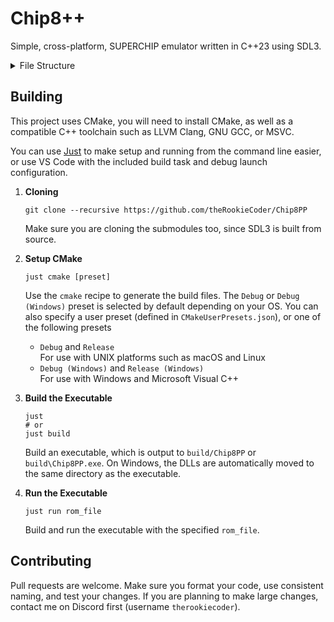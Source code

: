 # Chip8++

Simple, cross-platform, SUPERCHIP emulator written in C++23 using SDL3.

<details>
    <summary>
        File Structure
    </summary>

```text
.
├── CMakeLists.txt
│   CMake project and build configuration
│
├── CMakePresets.json
│   Presets for setting up CMake
│
├── justfile
│   Common commands for setup, building, and running the project
│
├── .clang-format
│   Specifications for how to format the code
│
├── src
│   ├── main.cpp
│   │   Initialisation, ROM loading, and the main run loop
│   │
│   ├── core.hpp
│   ├── core.cpp
│   │   Emulator core with the machine state class and ticking methods
│   │
│   └── default_font.hpp
│       Default small and big fonts
│
├── deps/SDL
│   Git submodule with the SDL3 sources
│
├── .vscode
│   ├── tasks.json
│   │   Build tasks for VS Code
│   │
│   └── launch.json
│       Debug launch profile for VS Code
│
└── build
    Scratch directory for building
```

</details>

## Building

This project uses CMake, you will need to install CMake, as well as a compatible C++ toolchain such as LLVM Clang, GNU GCC, or MSVC.

You can use [Just](https://just.systems) to make setup and running from the command line easier, or use VS Code with the included build task and debug launch configuration.

1. **Cloning**
    ```
    git clone --recursive https://github.com/theRookieCoder/Chip8PP
    ```
    Make sure you are cloning the submodules too, since SDL3 is built from source.

2. **Setup CMake**
    ```
    just cmake [preset]
    ```
    Use the `cmake` recipe to generate the build files. The `Debug` or `Debug (Windows)` preset is selected by default depending on your OS. You can also specify a user preset (defined in `CMakeUserPresets.json`), or one of the following presets
    - `Debug` and `Release`  
        For use with UNIX platforms such as macOS and Linux
    - `Debug (Windows)` and `Release (Windows)`  
        For use with Windows and Microsoft Visual C++

3. **Build the Executable**
    ```
    just
    # or
    just build
    ```
    Build an executable, which is output to `build/Chip8PP` or `build\Chip8PP.exe`. On Windows, the DLLs are automatically moved to the same directory as the executable.

4. **Run the Executable**
    ```
    just run rom_file
    ```
    Build and run the executable with the specified `rom_file`.

## Contributing

Pull requests are welcome. Make sure you format your code, use consistent naming, and test your changes. If you are planning to make large changes, contact me on Discord first (username `therookiecoder`).
